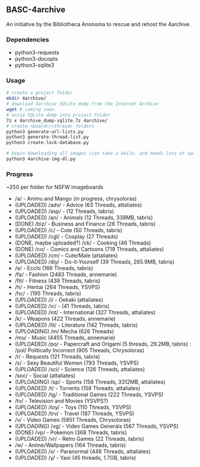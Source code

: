 ## BASC-4archive

An initiative by the Bibliotheca Anonoma to rescue and rehost the 4archive.

### Dependencies

* python3-requests
* python3-docopts
* python3-sqlite3

### Usage

```bash
# create a project folder
mkdir 4archive/
# download 4archive SQLite dump from the Internet Archive
wget # coming soon
# unzip SQLite dump into project folder
7z x 4archive_dump-sqlite.7z 4archive/
# create <board>/<thread> folders
python3 generate-url-lists.py
python3 generate-thread-list.py
python3 create-lock-database.py

# begin downloading all images (can take a while, and needs lots of space)
python3 4archive-img-dl.py
```

### Progress

~250 per folder for NSFW imageboards

* /a/ - Animu and Mango (in progress, chrysoloras)
* (UPLOADED) /adv/ - Advice (63 Threads, attaliates)
* (UPLOADED) /asp/ - (12 Threads, tabris)
* (UPLOADED) /an/ - Animals (12 Threads, 338MB, tabris)
* (DONE) /biz/ - Business and Finance (26 Threads, tabris)
* (UPLOADED) /c/ - Cute (50 Threads, tabris)
* (UPLOADED) /cgl/ - Cosplay (27 Threads)
* (DONE, maybe uploaded?) /ck/ - Cooking (46 Threads)
* (DONE) /co/ - Comics and Cartoons (719 Threads, attaliates)
* (UPLOADED) /cm/ - Cute/Male (attaliates)
* (UPLOADED) /diy/ - Do-it-Yourself (39 Threads, 265.9MB, tabris)
* /e/ - Ecchi (169 Threads, tabris)
* /fa/ - Fashion (2483 Threads, annemarie)
* /fit/ - Fitness (439 Threads, tabris)
* /h/ - Hentai (264 Threads, YSVPS)
* /hc/ - (195 Threads, tabris)
* (UPLOADED) /i/ - Oekaki (attaliates)
* (UPLOADED) /ic/ - (41 Threads, tabris)
* (UPLOADED) /int/ - International (327 Threads, attaliates)
* /k/ - Weapons (422 Threads, annemarie)
* (UPLOADED) /lit/ - Literature (142 Threads, tabris)
* (UPLOADING) /m/ Mecha (626 Threads)
* /mu/ - Music (4455 Threads, annemarie)
* (UPLOADED) /po/ - Papercraft and Origami (5 threads, 29.2MB, tabris)
: /pol/ Politically Incorrect (905 Threads, Chrysoloras)
* /r/ - Requests (121 Threads, tabris)
* /s/ - Sexy Beautiful Women (793 Threads, YSVPS)
* (UPLOADED) /sci/ - Science (126 Threads, attaliates)
* /soc/ - Social (attaliates)
* (UPLOADING) /sp/ - Sports (158 Threads, 3312MB, attaliates)
* (UPLOADED) /t/ - Torrents (158 Threads, attaliates)
* (UPLOADED) /tg/ - Traditional Games (222 Threads, YSVPS)
* /tv/ - Television and Movies (YSVPS?)
* (UPLOADED) /toy/ - Toys (110 Threads, YSVPS)
* (UPLOADED) /trv/ - Travel (187 Threads, YSVPS)
* /v/ - Video Games (5851 Threads, Chrysoloras)
* (UPLOADING) /vg/ - Video Games Generals (567 Threads, YSVPS)
* (DONE) /vp/ - Pokemon (368 Threads, tabris)
* (UPLOADED) /vr/ - Retro Games (22 Threads, tabris)
* /w/ - Anime/Wallpapers (164 Threads, tabris)
* (UPLOADED) /x/ - Paranormal (448 Threads, attaliates)
* (UPLOADED) /y/ - Yaoi (45 threads, 1.7GB, tabris)